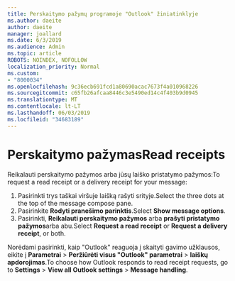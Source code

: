 ```yaml
---
title: Perskaitymo pažymų programoje "Outlook" žiniatinklyje
ms.author: daeite
author: daeite
manager: joallard
ms.date: 6/3/2019
ms.audience: Admin
ms.topic: article
ROBOTS: NOINDEX, NOFOLLOW
localization_priority: Normal
ms.custom:
- "8000034"
ms.openlocfilehash: 9c36ecb691fcd1a80690acac7673f4a010968226
ms.sourcegitcommit: c65fb26afcaa8446c3e5490ed14c4f403b9d0945
ms.translationtype: MT
ms.contentlocale: lt-LT
ms.lasthandoff: 06/03/2019
ms.locfileid: "34683189"
---
```

# <a name="read-receipts"></a><span data-ttu-id="3599b-102">Perskaitymo pažymas</span><span class="sxs-lookup"><span data-stu-id="3599b-102">Read receipts</span></span>

<span data-ttu-id="3599b-103">Reikalauti perskaitymo pažymos arba jūsų laiško pristatymo pažymos:</span><span class="sxs-lookup"><span data-stu-id="3599b-103">To request a read receipt or a delivery receipt for your message:</span></span> 

1. <span data-ttu-id="3599b-104">Pasirinkti trys taškai viršuje laišką rašyti srityje.</span><span class="sxs-lookup"><span data-stu-id="3599b-104">Select the three dots at the top of the message compose pane.</span></span>
1. <span data-ttu-id="3599b-105">Pasirinkite **Rodyti pranešimo parinktis**.</span><span class="sxs-lookup"><span data-stu-id="3599b-105">Select **Show message options**.</span></span>
1. <span data-ttu-id="3599b-106">Pasirinkti, **Reikalauti perskaitymo pažymos** arba **prašyti pristatymo pažymos**arba abu.</span><span class="sxs-lookup"><span data-stu-id="3599b-106">Select **Request a read receipt** or **Request a delivery receipt**, or both.</span></span>

<span data-ttu-id="3599b-107">Norėdami pasirinkti, kaip "Outlook" reaguoja į skaityti gavimo užklausos, eikite į **Parametrai** > **Peržiūrėti visus "Outlook" parametrai** > **laiškų apdorojimas**.</span><span class="sxs-lookup"><span data-stu-id="3599b-107">To choose how Outlook responds to read receipt requests, go to **Settings** > **View all Outlook settings** > **Message handling**.</span></span>